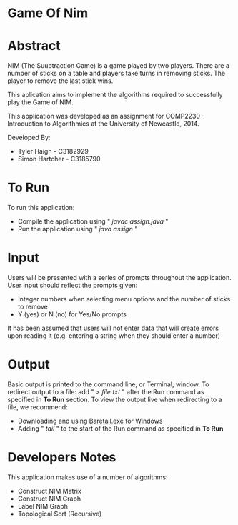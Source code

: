 Game Of Nim
===========

# Abstract #

NIM (The Suubtraction Game) is a game played by two players. There are a number of sticks on a table and players take turns in removing sticks. The player to remove the last stick wins.

This aplication aims to implement the algorithms required to successfully play the Game of NIM.

This application was developed as an assignment for COMP2230 - Introduction to Algorithmics at the University of Newcastle, 2014.

Developed By:

* Tyler Haigh - C3182929
* Simon Hartcher - C3185790

# To Run #

To run this application:

* Compile the application using " *javac assign.java* "
* Run the application using " *java assign* "

# Input #

Users will be presented with a series of prompts throughout the application. User input should reflect the prompts given:

* Integer numbers when selecting menu options and the number of sticks to remove
* Y (yes) or N (no) for Yes/No prompts

It has been assumed that users will not enter data that will create errors upon reading it (e.g. entering a string when they should enter a number)

# Output #

Basic output is printed to the command line, or Terminal, window. To redirect output to a file: add " *> file.txt* " after the Run command as specified in **To Run** section. To view the output live when redirecting to a file, we recommend:

* Downloading and using [Baretail.exe](https://www.baremetalsoft.com/baretail/ "Baretail Homepage") for Windows
* Adding " *tail* " to the start of the Run command as specified in **To Run**

# Developers Notes #

This application makes use of a number of algorithms:

* Construct NIM Matrix
* Construct NIM Graph
* Label NIM Graph
* Topological Sort (Recursive)